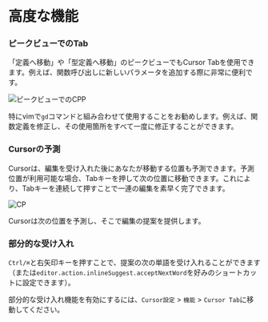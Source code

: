 # 高度な機能

### ピークビューでのTab

「定義へ移動」や「型定義へ移動」のピークビューでもCursor Tabを使用できます。例えば、関数呼び出しに新しいパラメータを追加する際に非常に便利です。

![ピークビューでのCPP](https://mintlify.s3-us-west-1.amazonaws.com/cursor/images/cpp/cpp-in-peek.png)

特にvimで`gd`コマンドと組み合わせて使用することをお勧めします。例えば、関数定義を修正し、その使用箇所をすべて一度に修正することができます。

### Cursorの予測

Cursorは、編集を受け入れた後にあなたが移動する位置も予測できます。予測位置が利用可能な場合、Tabキーを押して次の位置に移動できます。これにより、Tabキーを連続して押すことで一連の編集を素早く完了できます。

![CP](https://mintlify.s3-us-west-1.amazonaws.com/cursor/images/cpp/cp.png)

Cursorは次の位置を予測し、そこで編集の提案を提供します。

### 部分的な受け入れ

`Ctrl/⌘`と右矢印キーを押すことで、提案の次の単語を受け入れることができます（または`editor.action.inlineSuggest.acceptNextWord`を好みのショートカットに設定できます）。

部分的な受け入れ機能を有効にするには、`Cursor設定` > `機能` > `Cursor Tab`に移動してください。
